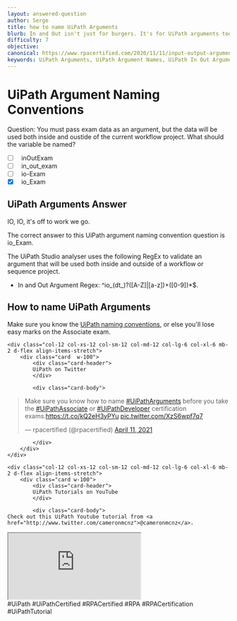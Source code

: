 ```yaml
---
layout: answered-question
author: Serge
title: how to name UiPath Arguments
blurb: In and Out isn't just for burgers. It's for UiPath arguments too. Know your UiPath Argument naming conventions to pass the Associate and Developer UiPath exams.
difficulty: 7
objective: 
canonical: https://www.rpacertified.com/2020/11/11/input-output-argument-names.html
keywords: UiPath Arguments, UiPath Argument Names, UiPath In Out Arguments
---
```


# UiPath Argument Naming Conventions

Question: You must pass exam data as an argument, but the data will be used both inside and oustide of the current workflow project. What should the variable be named? 

- [ ] &nbsp;  inOutExam
- [ ] &nbsp;  in_out_exam
- [ ] &nbsp;  io-Exam
- [x] &nbsp;  io_Exam

## UiPath Arguments Answer 

IO, IO, it's off to work we go.

The correct answer to this UiPath argument naming convention question is io_Exam.

The UiPath Studio analyser uses the following RegEx to validate an argument that will be used both inside and outside of a workflow or sequence project.

- In and Out Argument Regex: ^io_(dt_)?([A-Z]|[a-z])+([0-9])*$.

## How to name UiPath Arguments

Make sure you know the <a href="https://www.rpacertified.com/2020/10/10/variable-naming-conventions.html">UiPath naming conventions,</a> or else you'll lose easy marks on the Associate exam.





<div class="row">
	
    <div class="col-12 col-xs-12 col-sm-12 col-md-12 col-lg-6 col-xl-6 mb-2 d-flex align-items-stretch">
        <div class="card  w-100">
            <div class="card-header">
            UiPath on Twitter
            </div>

            <div class="card-body">
<!-- **************************** -->            

<blockquote class="twitter-tweet"><p lang="en" dir="ltr">Make sure you know how to name <a href="https://twitter.com/hashtag/UiPathArguments?src=hash&amp;ref_src=twsrc%5Etfw">#UiPathArguments</a> before you take the <a href="https://twitter.com/hashtag/UiPathAssociate?src=hash&amp;ref_src=twsrc%5Etfw">#UiPathAssociate</a> or <a href="https://twitter.com/hashtag/UiPathDeveloper?src=hash&amp;ref_src=twsrc%5Etfw">#UiPathDeveloper</a> certification exams.<a href="https://t.co/kQ2eH3yPYu">https://t.co/kQ2eH3yPYu</a> <a href="https://t.co/XzS6wpf7q7">pic.twitter.com/XzS6wpf7q7</a></p>&mdash; rpacertified (@rpacertified) <a href="https://twitter.com/rpacertified/status/1381325256439267333?ref_src=twsrc%5Etfw">April 11, 2021</a></blockquote> <script async src="https://platform.twitter.com/widgets.js" charset="utf-8"></script> 



<!-- **************************** -->   
            
            
            </div>
        </div>
    </div>
	
	<div class="col-12 col-xs-12 col-sm-12 col-md-12 col-lg-6 col-xl-6 mb-2 d-flex align-items-stretch">
        <div class="card w-100">
            <div class="card-header">
            UiPath Tutorials on YouTube
            </div>

            <div class="card-body">
	Check out this UiPath Youtube tutorial from <a href="http://www.twitter.com/cameronmcnz">@cameronmcnz</a>.	    
	    
<div class="embed-responsive embed-responsive-16by9">
<iframe class="embed-responsive-item" src="https://www.youtube.com/embed/KCCBJ711Z5Q"></iframe>
</div>
#UiPath #UiPathCertified #RPACertified #RPA #RPACertification #UiPathTutorial
            </div>
        </div>
    </div>
	
</div>



